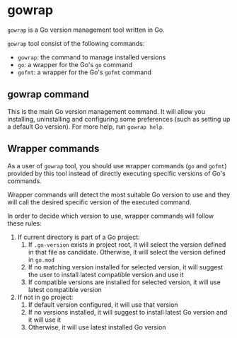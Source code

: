 # gowrap
`gowrap` is a Go version management tool written in Go.

`gowrap` tool consist of the following commands:
* `gowrap`: the command to manage installed versions
* `go`: a wrapper for the Go's `go` command
* `gofmt`: a wrapper for the Go's `gofmt` command

## gowrap command
This is the main Go version management command. It will allow you installing,
uninstalling and configuring some preferences (such as setting up a default Go
version). For more help, run `gowrap help`.

## Wrapper commands
As a user of `gowrap` tool, you should use wrapper commands (`go` and `gofmt`)
provided by this tool instead of directly executing specific versions of Go's
commands.

Wrapper commands will detect the most suitable Go version to use and they will
call the desired specific version of the executed command.

In order to decide which version to use, wrapper commands will follow these
rules:
1. If current directory is part of a Go project:
   1. If `.go-version` exists in project root, it will select the version
      defined in that file as candidate. Otherwise, it will select the version
      defined in `go.mod`
   1. If no matching version installed for selected version, it will suggest
      the user to install latest compatible version and use it
   1. If compatible versions are installed for selected version, it will use
      latest compatible version
1. If not in go project:
   1. If default version configured, it will use that version
   1. If no versions installed, it will suggest to install latest Go version
      and it will use it
   1. Otherwise, it will use latest installed Go version
